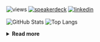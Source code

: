 ![views](https://komarev.com/ghpvc/?username=chck&color=blueviolet)
[![speakerdeck](https://img.shields.io/badge/Speaker_Deck-chck-8a2be2?style=flat-square&logo=speaker-deck)](https://speakerdeck.com/chck)
[![linkedin](https://img.shields.io/badge/LinkedIn-chck-8a2be2?style=flat-square&logo=linkedin)](https://www.linkedin.com/in/chck/)

<p align="left"> 
  <img alt="GitHub Stats" align="center" height="150" src="https://github-readme-stats-nine-umber-51.vercel.app/api?username=chck&count_private=true&show_icons=true&hide_title=true&theme=buefy" />
  <img alt="Top Langs" align="center" height="150" src="https://github-readme-stats-nine-umber-51.vercel.app/api/top-langs/?username=chck&layout=compact&count_private=true&show_icons=true&hide_title=true&theme=buefy" />
</p>

<details>
  <summary><b>Read more</b></summary>
  <br>

  <!--START_SECTION:waka-->
**🐱 My GitHub Data** 

> 📦 82.3 kB Used in GitHub's Storage 
 > 
> 🏆 374 Contributions in the Year 2024
 > 
> 💼 Opted to Hire
 > 
> 📜 133 Public Repositories 
 > 
> 🔑 22 Private Repositories 
 > 
**I'm a Night 🦉** 

```text
🌞 Morning                858 commits         ███░░░░░░░░░░░░░░░░░░░░░░   13.24 % 
🌆 Daytime                2105 commits        ████████░░░░░░░░░░░░░░░░░   32.47 % 
🌃 Evening                1876 commits        ███████░░░░░░░░░░░░░░░░░░   28.94 % 
🌙 Night                  1643 commits        ██████░░░░░░░░░░░░░░░░░░░   25.35 % 
```
📅 **I'm Most Productive on Thursday** 

```text
Monday                   1279 commits        █████░░░░░░░░░░░░░░░░░░░░   19.73 % 
Tuesday                  1001 commits        ████░░░░░░░░░░░░░░░░░░░░░   15.44 % 
Wednesday                1065 commits        ████░░░░░░░░░░░░░░░░░░░░░   16.43 % 
Thursday                 1545 commits        ██████░░░░░░░░░░░░░░░░░░░   23.84 % 
Friday                   659 commits         ███░░░░░░░░░░░░░░░░░░░░░░   10.17 % 
Saturday                 375 commits         █░░░░░░░░░░░░░░░░░░░░░░░░   05.79 % 
Sunday                   558 commits         ██░░░░░░░░░░░░░░░░░░░░░░░   08.61 % 
```


📊 **This Week I Spent My Time On** 

```text
💬 Programming Languages: 
Other                    4 hrs 54 mins       ████████░░░░░░░░░░░░░░░░░   33.96 % 
Python                   4 hrs 46 mins       ████████░░░░░░░░░░░░░░░░░   32.99 % 
Markdown                 1 hr 21 mins        ██░░░░░░░░░░░░░░░░░░░░░░░   09.42 % 
TOML                     51 mins             █░░░░░░░░░░░░░░░░░░░░░░░░   05.90 % 
YAML                     39 mins             █░░░░░░░░░░░░░░░░░░░░░░░░   04.52 % 

🔥 Editors: 
PyCharm                  5 hrs 28 mins       █████████░░░░░░░░░░░░░░░░   37.82 % 
Chrome                   4 hrs 54 mins       ████████░░░░░░░░░░░░░░░░░   33.93 % 
Neovim                   3 hrs 10 mins       █████░░░░░░░░░░░░░░░░░░░░   21.94 % 
VS Code                  53 mins             ██░░░░░░░░░░░░░░░░░░░░░░░   06.13 % 
Obsidian                 1 min               ░░░░░░░░░░░░░░░░░░░░░░░░░   00.18 % 
```

**I Mostly Code in Python** 

```text
Python                   45 repos            █████████░░░░░░░░░░░░░░░░   34.88 % 
Jupyter Notebook         19 repos            ████░░░░░░░░░░░░░░░░░░░░░   14.73 % 
Rust                     7 repos             █░░░░░░░░░░░░░░░░░░░░░░░░   05.43 % 
TypeScript               4 repos             █░░░░░░░░░░░░░░░░░░░░░░░░   03.10 % 
Astro                    1 repo              ░░░░░░░░░░░░░░░░░░░░░░░░░   00.78 % 
```



**Timeline**

![Lines of Code chart](https://raw.githubusercontent.com/chck/chck/main/assets/bar_graph.png)


 Last Updated on 2024-05-30 01:28 UTC
<!--END_SECTION:waka-->
</details>

